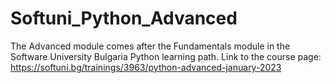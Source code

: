 # Softuni_Python_Advanced
The Advanced module comes after the Fundamentals module in the Software University Bulgaria Python learning path. Link to the course page: https://softuni.bg/trainings/3963/python-advanced-january-2023
